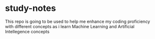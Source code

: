 # study-notes
This repo is going to be used to help me enhance my coding proficiency with different concepts as i learn Machine Learning and Artificial Intellegence concepts
